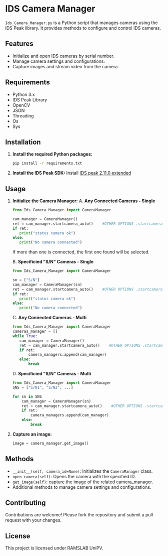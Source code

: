 # IDS Camera Manager

`Ids_Camera_Manager.py` is a Python script that manages cameras using the IDS Peak library. It provides methods to configure and control IDS cameras.

## Features

- Initialize and open IDS cameras by serial number.
- Manage camera settings and configurations.
- Capture images and stream video from the camera.

## Requirements

- Python 3.x
- IDS Peak Library
- OpenCV
- JSON
- Threading
- Os
- Sys

## Installation

1. **Install the required Python packages:**
    ```sh
    pip install -r requirements.txt
    ```

2. **Install the IDS Peak SDK:**
    Install [IDS peak 2.11.0 extended](https://en.ids-imaging.com/download-details/1008066.html)  

## Usage

1. **Initialize the Camera Manager:**
   A. **Any Connected Cameras - Single**
     ```python
    from Ids_Camera_Manager import CameraManager

    cam_manager = CameraManager()
    ret = cam_manager.startcamera_auto()    #OTHER OPTIONS .startcamera_manual() .startcamera_load()
    if ret:
        print("status camera ok")
    else:
        print("No camera connected")
    ```
     If more than one is connected, the first one found will be selected.
   
   B. **Specificied "S/N" Cameras - Single**
     ```python
    from Ids_Camera_Manager import CameraManager

    sn = ["S/N"]
    cam_manager = CameraManager(sn)
    ret = cam_manager.startcamera_auto()    #OTHER OPTIONS .startcamera_manual() .startcamera_load()
    if ret:
        print("status camera ok")
    else:
        print("No camera connected")
    ```
     
    C. **Any Connected Cameras - Multi**
     ```python
    from Ids_Camera_Manager import CameraManager
    cameras_manager = []
    while True:
        cam_manager = CameraManager()
        ret = cam_manager.startcamera_auto()    #OTHER OPTIONS .startcamera_manual() .startcamera_load()
        if ret:
            camera_managers.append(cam_manager)
        else:
            break
    ```
   D. **Specificied "S/N" Cameras - Multi**
    ```python
    from Ids_Camera_Manager import CameraManager
    SNS = ["S/N1", "S/N2", ...]
    
    for sn in SNS
        cam_manager = CameraManager(sn)
        ret = cam_manager.startcamera_auto()    #OTHER OPTIONS .startcamera_manual() .startcamera_load()
        if ret:
            camera_managers.append(cam_manager)
        else:
            break
    ```

2. **Capture an image:**
    ```python
    image = camera_manager.get_image()
    
    ```

## Methods

- `__init__(self, camera_id=None)`: Initializes the `CameraManager` class.
- `open_camera(self)`: Opens the camera with the specified ID.
- `get_image(self)`: capture the image of the related camera_manager.
- Additional methods to manage camera settings and configurations.

## Contributing

Contributions are welcome! Please fork the repository and submit a pull request with your changes.

## License

This project is licensed under RAMSLAB UniPV.
